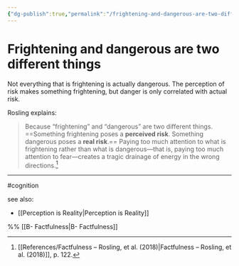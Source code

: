 ```yaml
---
{"dg-publish":true,"permalink":"/frightening-and-dangerous-are-two-different-things/"}
---
```


# Frightening and dangerous are two different things

Not everything that is frightening is actually dangerous. The perception of risk makes something frightening, but danger is only correlated with actual risk.

Rosling explains:

> Because “frightening” and “dangerous” are two different things. ==Something frightening poses a **perceived risk**. Something dangerous poses a **real risk**.== Paying too much attention to what is frightening rather than what is dangerous—that is, paying too much attention to fear—creates a tragic drainage of energy in the wrong directions.[^1]


---
#cognition 

see also:
- [[Perception is Reality\|Perception is Reality]]

[^1]: [[References/Factfulness – Rosling, et al. (2018)\|Factfulness – Rosling, et al. (2018)]], p. 122.

%% [[B- Factfulness\|B- Factfulness]]